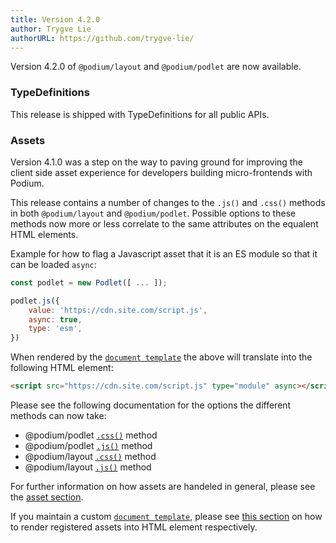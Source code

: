```yaml
---
title: Version 4.2.0
author: Trygve Lie
authorURL: https://github.com/trygve-lie/
---
```


Version 4.2.0 of `@podium/layout` and `@podium/podlet` are now available.

### TypeDefinitions

This release is shipped with TypeDefinitions for all public APIs.

### Assets

Version 4.1.0 was a step on the way to paving ground for improving the client side asset
experience for developers building micro-frontends with Podium.

This release contains a number of changes to the `.js()` and `.css()`
methods in both `@podium/layout` and `@podium/podlet`. Possible options to these
methods now more or less correlate to the same attributes on the
equalent HTML elements.

Example for how to flag a Javascript asset that it is an ES module so that it
can be loaded `async`:

```js
const podlet = new Podlet([ ... ]);

podlet.js({
    value: 'https://cdn.site.com/script.js',
    async: true,
    type: 'esm',
})
```

When rendered by the [`document template`](/docs/next/api/document.md) the above
will translate into the following HTML element:

```html
<script src="https://cdn.site.com/script.js" type="module" async></script>
```

Please see the following documentation for the options the different methods
can now take:

 * @podium/podlet [`.css()`](/docs/next/api/podlet#cssoptions-options) method
 * @podium/podlet [`.js()`](/docs/next/api/podlet#jsoptions-options) method
 * @podium/layout [`.css()`](/docs/next/api/layout#cssoptions-options) method
 * @podium/layout [`.js()`](/docs/next/api/layout#jsoptions-options) method

For further information on how assets are handeled in general, please see the
[asset section](/docs/next/api/assets).

If you maintain a custom [`document template`](/docs/next/api/document), please
see [this section](/docs/next/api/document#assets) on how to render registered
assets into HTML element respectively.
